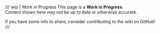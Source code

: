 /// wip | Work in Progress
This page is a **Work in Progress**.  
Content shown here may not be up to date or otherwise accurate.

If you have some info to share, consider contributing to the wiki on GitHub!
///